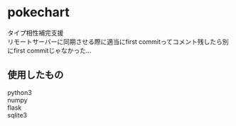 # pokechart
タイプ相性補完支援  
リモートサーバーに同期させる際に適当にfirst commitってコメント残したら別にfirst commitじゃなかった…

## 使用したもの
python3  
numpy  
flask  
sqlite3  
